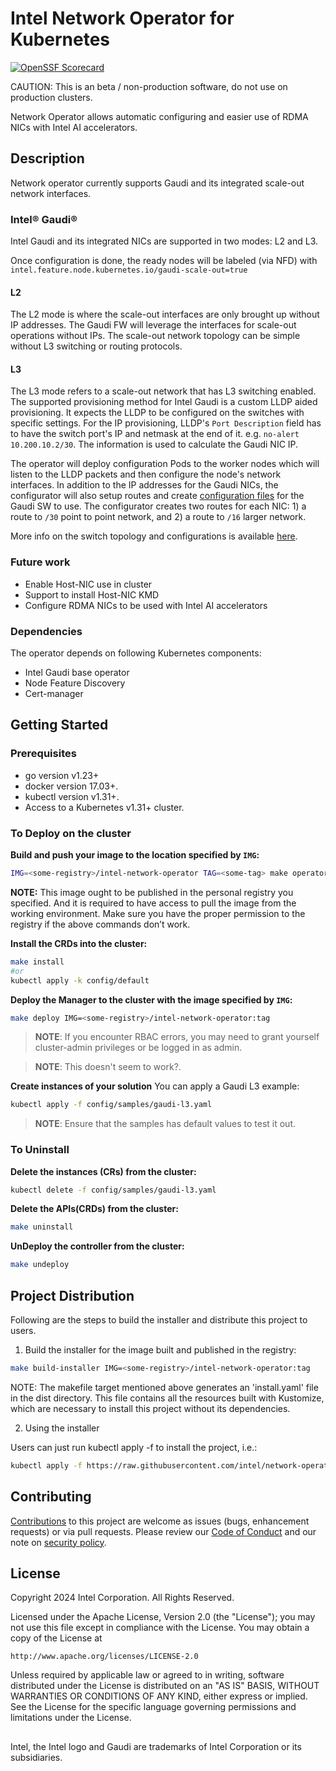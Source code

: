 # Intel Network Operator for Kubernetes

[![OpenSSF Scorecard](https://api.scorecard.dev/projects/github.com/intel/network-operator/badge)](https://scorecard.dev/viewer/?uri=github.com/intel/network-operator)

CAUTION: This is an beta / non-production software, do not use on production clusters.

Network Operator allows automatic configuring and easier use of RDMA NICs with Intel AI accelerators.

## Description

Network operator currently supports Gaudi and its integrated scale-out network interfaces.

### Intel® Gaudi®

Intel Gaudi and its integrated NICs are supported in two modes: L2 and L3.

Once configuration is done, the ready nodes will be labeled (via NFD) with `intel.feature.node.kubernetes.io/gaudi-scale-out=true`

#### L2

The L2 mode is where the scale-out interfaces are only brought up without IP addresses. The Gaudi FW will leverage the interfaces for scale-out operations without IPs. The scale-out network topology can be simple without L3 switching or routing protocols.

#### L3

The L3 mode refers to a scale-out network that has L3 switching enabled. The supported provisioning method for Intel Gaudi is a custom LLDP aided provisioning. It expects the LLDP to be configured on the switches with specific settings. For the IP provisioning, LLDP's `Port Description` field has to have the switch port's IP and netmask at the end of it. e.g. `no-alert 10.200.10.2/30`. The information is used to calculate the Gaudi NIC IP.

The operator will deploy configuration Pods to the worker nodes which will listen to the LLDP packets and then configure the node's network interfaces. In addition to the IP addresses for the Gaudi NICs, the configurator will also setup routes and create [configuration files](https://docs.habana.ai/en/v1.20.0/Management_and_Monitoring/Network_Configuration/Configure_E2E_Test_in_L3.html#generating-a-gaudinet-json-example) for the Gaudi SW to use. The configurator creates two routes for each NIC: 1) a route to `/30` point to point network, and 2) a route to `/16` larger network.

More info on the switch topology and configurations is available [here](https://docs.habana.ai/en/v1.20.0/Management_and_Monitoring/Network_Configuration/Configure_E2E_Test_in_L3.html).

### Future work

* Enable Host-NIC use in cluster
* Support to install Host-NIC KMD
* Configure RDMA NICs to be used with Intel AI accelerators

### Dependencies

The operator depends on following Kubernetes components:
* Intel Gaudi base operator
* Node Feature Discovery
* Cert-manager

## Getting Started

### Prerequisites
- go version v1.23+
- docker version 17.03+.
- kubectl version v1.31+.
- Access to a Kubernetes v1.31+ cluster.

### To Deploy on the cluster
**Build and push your image to the location specified by `IMG`:**

```sh
IMG=<some-registry>/intel-network-operator TAG=<some-tag> make operator-image operator-push
```

**NOTE:** This image ought to be published in the personal registry you specified.
And it is required to have access to pull the image from the working environment.
Make sure you have the proper permission to the registry if the above commands don’t work.

**Install the CRDs into the cluster:**

```sh
make install
#or
kubectl apply -k config/default
```

**Deploy the Manager to the cluster with the image specified by `IMG`:**

```sh
make deploy IMG=<some-registry>/intel-network-operator:tag
```

> **NOTE**: If you encounter RBAC errors, you may need to grant yourself cluster-admin
privileges or be logged in as admin.

> **NOTE**: This doesn't seem to work?.

**Create instances of your solution**
You can apply a Gaudi L3 example:

```sh
kubectl apply -f config/samples/gaudi-l3.yaml
```

>**NOTE**: Ensure that the samples has default values to test it out.

### To Uninstall
**Delete the instances (CRs) from the cluster:**

```sh
kubectl delete -f config/samples/gaudi-l3.yaml
```

**Delete the APIs(CRDs) from the cluster:**

```sh
make uninstall
```

**UnDeploy the controller from the cluster:**

```sh
make undeploy
```

## Project Distribution

Following are the steps to build the installer and distribute this project to users.

1. Build the installer for the image built and published in the registry:

```sh
make build-installer IMG=<some-registry>/intel-network-operator:tag
```

NOTE: The makefile target mentioned above generates an 'install.yaml'
file in the dist directory. This file contains all the resources built
with Kustomize, which are necessary to install this project without
its dependencies.

2. Using the installer

Users can just run kubectl apply -f <URL for YAML BUNDLE> to install the project, i.e.:

```sh
kubectl apply -f https://raw.githubusercontent.com/intel/network-operator/<tag or branch>/dist/install.yaml
```

## Contributing

[Contributions](CONTRIBUTING.md) to this project are welcome as issues (bugs, enhancement requests) or via pull requests. Please review our [Code of Conduct](CODE_OF_CONDUCT.md) and our note on [security policy](SECURITY.md).

## License

Copyright 2024 Intel Corporation. All Rights Reserved.

Licensed under the Apache License, Version 2.0 (the "License");
you may not use this file except in compliance with the License.
You may obtain a copy of the License at

    http://www.apache.org/licenses/LICENSE-2.0

Unless required by applicable law or agreed to in writing, software
distributed under the License is distributed on an "AS IS" BASIS,
WITHOUT WARRANTIES OR CONDITIONS OF ANY KIND, either express or implied.
See the License for the specific language governing permissions and
limitations under the License.

##

Intel, the Intel logo and Gaudi are trademarks of Intel Corporation or its subsidiaries.
